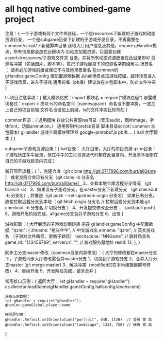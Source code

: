 <!--
 * @Author: burt
 * @Date: 2019-08-15 14:28:50
 * @LastEditors: burt
 * @LastEditTime: 2019-09-09 15:18:58
 * @Description: 
 -->
# all hqq native combined-game project

注意：{
	一个子游戏有两个文件夹路径，一个是resources下新建的子游戏的动态资源目录，
		一个是subgame目录下新建的子游戏开发目录，不再需要在common/script/下新建脚本目录
	获取大厅用户信息及其他，require gHandler模块，所有信息都会放在此模块内
	对动态加载资源，只需要创建 asserts/resources/子游戏文件夹  目录，并将所有动态资源放置在此目录即可
	资源名冲突（包括图片，脚本等），自己子游戏目录下的资源名字前缀解决
	场景名 ： 请务必加游戏前缀或保证不与其他场景重名
	在common的 gHandler.gameConfig 里配置游戏数据
	从hall场景点击游戏按钮，跳转场景进入子游戏场景，进入子游戏
	通用的库（pb库）建议放在主包脚本中，防止文件冲突
}

ts 项目注意事项：{
	载入模块格式：import 模块名 = require("模块路径")
	暴露模块格式：export = 模块
	ts的命名空间（namesapace）命名请不要冲突，一定加上自己的项目前缀
	文件名也请加上前缀，ts的文件冲突比较苛刻
}

common目录：{
	通用模块
	存放公共资源res目录（音乐audio，图片image，字体font，动画animation，）
	通用预制件prefab目录
	脚本目录script{
		common 主包脚本{
			gHandler 游戏全局模块管理器
			google-protobuf.js pb库
			...
		}
		hall 大厅脚本
	}
}

subgame子游戏资源目录：{
	hall目录：
		大厅目录，大厅的项目资源
	qznn目录：
		子游戏抢庄牛牛目录，抢庄牛牛的工程资源及代码都在此目录内，开发基本全部在自己的子游戏目录内完成
}

新开项目流程：{
	1、克隆仓库（git clone http://git.0717996.com/burt/allGame ）
		或者克隆仓库已有分支（git clone -b 分支名 http://git.0717996.com/burt/allGame）
	2、查看本地仓库远程分支情况 （git branch -a）
	3、如果没有子游戏分支，在master分支下新建分支 （git checkout -b 分支名）,
		并推送（git push --set-upstream origin 分支名）
		如果已有分支，直接拉取远程分支到本地（
			git fetch origin 分支名 // 拉取远程分支到本地
			git checkout -b 分支名  // 切换分支
		）
	4、开发提交修改至分支... （add pull push）
	5、游戏开发阶段完成，allgame分支合并子游戏分支
	6、出包
}

游戏配置：{
	大厅展示的子游戏动画跳转 需在 gHandler.gameConfig 中配置数据,
	"qznn": {
        zhname: "抢庄牛牛", // 中文游戏名
        enname: "qznn", // 英文游戏名 （子游戏文件路径，更新子路径）
        lanchscene: "NNGame", // 跳转场景名
        game_id: "123456789",
        serverUrl: "", // 游戏服务器地址
        resid: 12,
    },
}

同步主分支master修改（common目录内容修改）：{
	大厅的修改都在master分支下，子游戏同步大厅修改需合并master分支
	1、切换到子游戏分支
	2、合并大厅分支master (git merge master)
	3、解决冲突（modified的在本地编辑器即可修改）
	4、继续开发
	5、开发阶段完成，请求合并
}

常用接口示例：{
	返回大厅：
	let gHandler = require("gHandler");
    cc.director.loadScene(gHandler.gameConfig.hallconfig.lanchscene)

	获取玩家数据：
	let gHandler = require("gHandler");
	gHanler.gameGlobal.player.name

	横竖屏切换：
	gHandler.Reflect.setOrientation("portrait", 640, 1136)  // 竖屏 宽 高
	gHandler.Reflect.setOrientation("landscape", 1334, 750) // 横屏 宽 高
}


